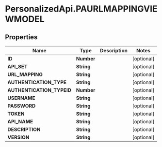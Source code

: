 # PersonalizedApi.PAURLMAPPINGVIEWMODEL

## Properties
Name | Type | Description | Notes
------------ | ------------- | ------------- | -------------
**ID** | **Number** |  | [optional] 
**API_SET** | **String** |  | [optional] 
**URL_MAPPING** | **String** |  | [optional] 
**AUTHENTICATION_TYPE** | **String** |  | [optional] 
**AUTHENTICATION_TYPEID** | **Number** |  | [optional] 
**USERNAME** | **String** |  | [optional] 
**PASSWORD** | **String** |  | [optional] 
**TOKEN** | **String** |  | [optional] 
**API_NAME** | **String** |  | [optional] 
**DESCRIPTION** | **String** |  | [optional] 
**VERSION** | **String** |  | [optional] 


